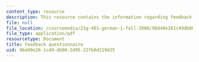 ```yaml
---
content_type: resource
description: This resource contains the information regarding feedback questionnaire.
file: null
file_location: /coursemedia/21g-401-german-i-fall-2008/96d40e261c49db002d9522fb0d219d25_MIT21G_401F08_final_feed.pdf
file_type: application/pdf
resourcetype: Document
title: Feedback questionnaire
uid: 96d40e26-1c49-db00-2d95-22fb0d219d25
---
```

